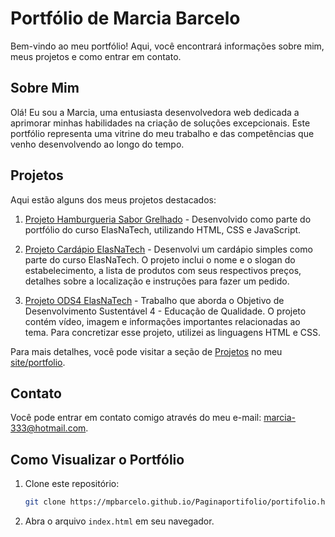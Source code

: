 # Portfólio de Marcia Barcelo

Bem-vindo ao meu portfólio! Aqui, você encontrará informações sobre mim, meus projetos e como entrar em contato.

## Sobre Mim

Olá! Eu sou a Marcia, uma entusiasta desenvolvedora web dedicada a aprimorar minhas habilidades na criação de soluções excepcionais. Este portfólio representa uma vitrine do meu trabalho e das competências que venho desenvolvendo ao longo do tempo.

## Projetos

Aqui estão alguns dos meus projetos destacados:

1. [Projeto Hamburgueria Sabor Grelhado](https://mpbarcelo.github.io/HamburgueriaSaborgrelhado/) - Desenvolvido como parte do portfólio do curso ElasNaTech, utilizando HTML, CSS e JavaScript.

2. [Projeto Cardápio ElasNaTech](https://mpbarcelo.github.io/Cardapioelasnatech/) - Desenvolvi um cardápio simples como parte do curso ElasNaTech. O projeto inclui o nome e o slogan do estabelecimento, a lista de produtos com seus respectivos preços, detalhes sobre a localização e instruções para fazer um pedido.

3. [Projeto ODS4 ElasNaTech](https://mpbarcelo.github.io/projetoODS4elasnatech/) - Trabalho que aborda o Objetivo de Desenvolvimento Sustentável 4 - Educação de Qualidade. O projeto contém vídeo, imagem e informações importantes relacionadas ao tema. Para concretizar esse projeto, utilizei as linguagens HTML e CSS.

Para mais detalhes, você pode visitar a seção de [Projetos](#projetos) no meu [site/portfolio](https://mpbarcelo.github.io/Paginaportifolio/portifolio.html).

## Contato

Você pode entrar em contato comigo através do meu e-mail: [marcia-333@hotmail.com](mailto:marcia-333@hotmail.com).

## Como Visualizar o Portfólio

1. Clone este repositório:

    ```bash
    git clone https://mpbarcelo.github.io/Paginaportifolio/portifolio.html
    ```

2. Abra o arquivo `index.html` em seu navegador.


